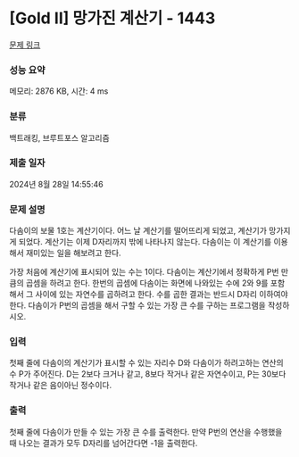# [Gold II] 망가진 계산기 - 1443 

[문제 링크](https://www.acmicpc.net/problem/1443) 

### 성능 요약

메모리: 2876 KB, 시간: 4 ms

### 분류

백트래킹, 브루트포스 알고리즘

### 제출 일자

2024년 8월 28일 14:55:46

### 문제 설명

<p>다솜이의 보물 1호는 계산기이다. 어느 날 계산기를 떨어뜨리게 되었고, 계산기가 망가지게 되었다. 계산기는 이제 D자리까지 밖에 나타나지 않는다. 다솜이는 이 계산기를 이용해서 재미있는 일을 해보려고 한다.</p>

<p>가장 처음에 계산기에 표시되어 있는 수는 1이다. 다솜이는 계산기에서 정확하게 P번 만큼의 곱셈을 하려고 한다. 한번의 곱셈에 다솜이는 화면에 나와있는 수에 2와 9를 포함해서 그 사이에 있는 자연수를 곱하려고 한다. 수를 곱한 결과는 반드시 D자리 이하여야 한다. 다솜이가 P번의 곱셈을 해서 구할 수 있는 가장 큰 수를 구하는 프로그램을 작성하시오.</p>

### 입력 

 <p>첫째 줄에 다솜이의 계산기가 표시할 수 있는 자리수 D와 다솜이가 하려고하는 연산의 수 P가 주어진다. D는 2보다 크거나 같고, 8보다 작거나 같은 자연수이고, P는 30보다 작거나 같은 음이아닌 정수이다.</p>

### 출력 

 <p>첫째 줄에 다솜이가 만들 수 있는 가장 큰 수를 출력한다. 만약 P번의 연산을 수행했을 때 나오는 결과가 모두 D자리를 넘어간다면 -1을 출력한다.</p>

